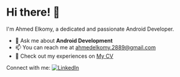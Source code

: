 # Hi there! 👋

I'm Ahmed Elkomy, a dedicated and passionate Android Developer.

- 💬 Ask me about **Android Development**
- 📫 You can reach me at [ahmedelkomy.2889@gmail.com](mailto:ahmedelkomy.2889@gmail.com)
- 📄 Check out my experiences on [My CV]([link_to_cv](https://drive.google.com/file/d/1FOT3kg6RaRqmxDoTglokIGxMZPgcaOWo/view?usp=drive_link))

Connect with me:
[![LinkedIn](https://www.linkedin.com/in/ahmed-elkomy-68ab65279/)](link_to_linkedin_profile)

